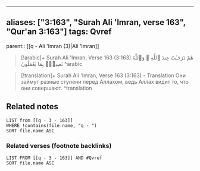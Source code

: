 
---
aliases: ["3:163", "Surah Ali 'Imran, verse 163", "Qur'an 3:163"]
tags: Qvref
---

parent:: [[q - Ali 'Imran (3)|Ali 'Imran]]

> [!arabic]+ Surah Ali 'Imran, Verse 163 (3:163)
> <span class="quran-arabic">هُمْ دَرَجَـٰتٌ عِندَ ٱللَّهِ ۗ وَٱللَّهُ بَصِيرٌۢ بِمَا يَعْمَلُونَ</span>
^arabic

> [!translation]+ Surah Ali 'Imran, Verse 163 (3:163) - Translation
> Они займут разные ступени перед Аллахом, ведь Аллах видит то, что они совершают.
^translation



## Related notes
```dataview
LIST from [[q - 3 - 163]]
WHERE !contains(file.name, "q - ")
SORT file.name ASC
```

### Related verses (footnote backlinks)
```dataview
LIST FROM [[q - 3 - 163]] AND #Qvref
SORT file.name ASC
```

